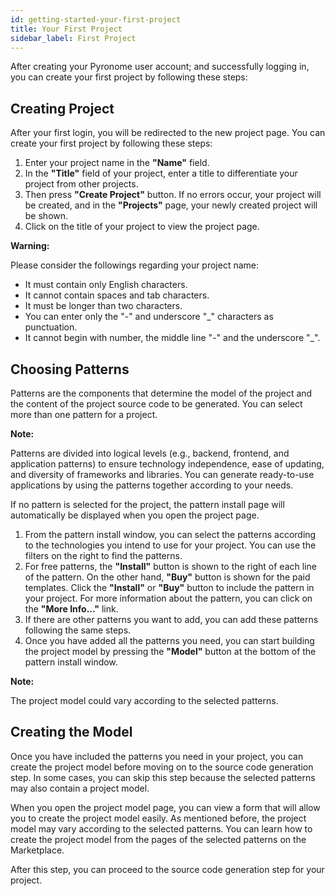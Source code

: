 ```yaml
---
id: getting-started-your-first-project
title: Your First Project
sidebar_label: First Project
---
```


<a id="aHeaderMenuAnchor" data-header-menu="Docs"></a>

After creating your Pyronome user account; and successfully logging in, you can create your first project by following these steps:

## Creating Project

After your first login, you will be redirected to the new project page. You can create your first project by following these steps:

1. Enter your project name in the **"Name"** field.
2. In the **"Title"** field of your project, enter a title to differentiate your project from other projects.
3. Then press **"Create Project"** button. If no errors occur, your project will be created, and in the **"Projects"** page, your newly created project will be shown.
4. Click on the title of your project to view the project page.

<div class="panelize-infobox infobox-warning">
    <p>
        <strong><i class="fas fa-exclamation-triangle"></i> Warning:</strong>
    </p>
    <p>Please consider the followings regarding your project name:
    <ul>
        <li>It must contain only English characters.</li>
        <li>It cannot contain spaces and tab characters.</li>
        <li>It must be longer than two characters.</li>
        <li>You can enter only the "-" and underscore "_" characters as punctuation.</li>
        <li>It cannot begin with number, the middle line "-" and the underscore "_".</li>
    </ul></p>
</div>

## Choosing Patterns

Patterns are the components that determine the model of the project and the content of the project source code to be generated. You can select more than one pattern for a project.

<div class="panelize-infobox infobox-info">
    <p>
        <strong><i class="fas fa-info-circle"></i> Note:</strong>
    </p>
    <p>Patterns are divided into logical levels (e.g., backend, frontend, and application patterns) to ensure technology independence, ease of updating, and diversity of frameworks and libraries. You can generate ready-to-use applications by using the patterns together according to your needs.</p>
</div>

If no pattern is selected for the project, the pattern install page will automatically be displayed when you open the project page.

1. From the pattern install window, you can select the patterns according to the technologies you intend to use for your project. You can use the filters on the right to find the patterns.
2. For free patterns, the **"Install"** button is shown to the right of each line of the pattern. On the other hand, **"Buy"** button is shown for the paid templates. Click the **"Install"** or **"Buy"** button to include the pattern in your project. For more information about the pattern, you can click on the **"More Info..."** link.
3. If there are other patterns you want to add, you can add these patterns following the same steps.
4. Once you have added all the patterns you need, you can start building the project model by pressing the **"Model"** button at the bottom of the pattern install window.

<div class="panelize-infobox infobox-info">
    <p>
        <strong><i class="fas fa-info-circle"></i> Note:</strong>
    </p>
    <p>The project model could vary according to the selected patterns.</p>
</div>

## Creating the Model

Once you have included the patterns you need in your project, you can create the project model before moving on to the source code generation step. In some cases, you can skip this step because the selected patterns may also contain a project model.

When you open the project model page, you can view a form that will allow you to create the project model easily. As mentioned before, the project model may vary according to the selected patterns. You can learn how to create the project model from the pages of the selected patterns on the Marketplace.

After this step, you can proceed to the source code generation step for your project.